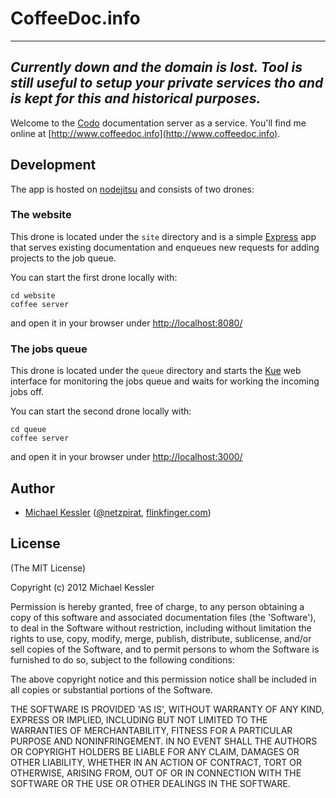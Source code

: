 # CoffeeDoc.info


---
***Currently down and the domain is lost. Tool is still useful to setup your private services tho and is kept for this and historical purposes.***
---

Welcome to the [Codo](https://github.com/netzpirat/codo) documentation server as a service.
You'll find me online at [http://www.coffeedoc.info](http://www.coffeedoc.info).

## Development

The app is hosted on [nodejitsu](http://nodejitsu.com/) and consists of two drones:

### The website

This drone is located under the `site` directory and is a simple [Express](https://github.com/visionmedia/express)
app that serves existing documentation and enqueues new requests for adding projects to the job queue.

You can start the first drone locally with:

```
cd website
coffee server
```

and open it in your browser under [http://localhost:8080/](http://localhost:8080/)

### The jobs queue

This drone is located under the `queue` directory and starts the [Kue](https://github.com/LearnBoost/kue) web interface
for monitoring the jobs queue and waits for working the incoming jobs off.

You can start the second drone locally with:

```
cd queue
coffee server
```

and open it in your browser under [http://localhost:3000/](http://localhost:3000/)

## Author

* [Michael Kessler](https://github.com/netzpirat) ([@netzpirat](http://twitter.com/#!/netzpirat), [flinkfinger.com](http://www.flinkfinger.com))

## License

(The MIT License)

Copyright (c) 2012 Michael Kessler

Permission is hereby granted, free of charge, to any person obtaining
a copy of this software and associated documentation files (the
'Software'), to deal in the Software without restriction, including
without limitation the rights to use, copy, modify, merge, publish,
distribute, sublicense, and/or sell copies of the Software, and to
permit persons to whom the Software is furnished to do so, subject to
the following conditions:

The above copyright notice and this permission notice shall be
included in all copies or substantial portions of the Software.

THE SOFTWARE IS PROVIDED 'AS IS', WITHOUT WARRANTY OF ANY KIND,
EXPRESS OR IMPLIED, INCLUDING BUT NOT LIMITED TO THE WARRANTIES OF
MERCHANTABILITY, FITNESS FOR A PARTICULAR PURPOSE AND NONINFRINGEMENT.
IN NO EVENT SHALL THE AUTHORS OR COPYRIGHT HOLDERS BE LIABLE FOR ANY
CLAIM, DAMAGES OR OTHER LIABILITY, WHETHER IN AN ACTION OF CONTRACT,
TORT OR OTHERWISE, ARISING FROM, OUT OF OR IN CONNECTION WITH THE
SOFTWARE OR THE USE OR OTHER DEALINGS IN THE SOFTWARE.
